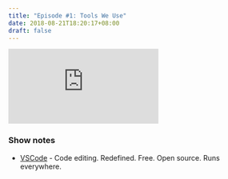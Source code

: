 ```yaml
---
title: "Episode #1: Tools We Use"
date: 2018-08-21T18:20:17+08:00
draft: false
---
```


<div class="iframe-container">
<iframe class="video" src="https://www.youtube.com/embed/skpgtzA-IGQ?rel=0&amp;showinfo=0" frameborder="0" allow="autoplay; encrypted-media" allowfullscreen></iframe>
</div>

### Show notes

* [VSCode](https://code.visualstudio.com/) - Code editing. Redefined. Free. Open source. Runs everywhere.
